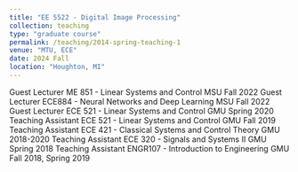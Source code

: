 ```yaml
---
title: "EE 5522 - Digital Image Processing"
collection: teaching
type: "graduate course"
permalink: /teaching/2014-spring-teaching-1
venue: "MTU, ECE"
date: 2024 Fall
location: "Houghton, MI"
---
```


Guest Lecturer	ME 851 - Linear Systems and Control	MSU	Fall 2022
Guest Lecturer	ECE884 - Neural Networks and Deep Learning	MSU	Fall 2022
Guest Lecturer	ECE 521 - Linear Systems and Control	GMU	Spring 2020
Teaching Assistant	ECE 521 - Linear Systems and Control	GMU	Fall 2019
Teaching Assistant	ECE 421 - Classical Systems and Control Theory	GMU	    2018-2020
Teaching Assistant	ECE 320 - Signals and Systems II	GMU	Spring 2018
Teaching Assistant	ENGR107 - Introduction to Engineering	GMU	Fall 2018, Spring 2019

<!--
Heading 1
======

Heading 2
======

Heading 3
======
-->
